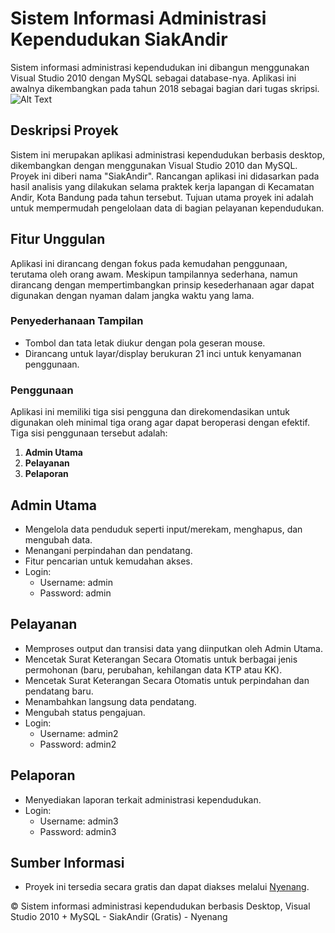 # Sistem Informasi Administrasi Kependudukan SiakAndir

Sistem informasi administrasi kependudukan ini dibangun menggunakan Visual Studio 2010 dengan MySQL sebagai database-nya. Aplikasi ini awalnya dikembangkan pada tahun 2018 sebagai bagian dari tugas skripsi.
![Alt Text](https://blogger.googleusercontent.com/img/b/R29vZ2xl/AVvXsEhyiZ7zVtJnVPwAy94lae2uGXQ3vBYYBiMcQtD2hRDbJ2svB4PDTmzauro-i8zhtuQxX1DtW_TXRLukSMYZ7EyHErtXd6nhqrGVzXbR2g2DprdeUwsFUQkz-uZpHZ6Zz6-sCBNOx1YW1r5PCC_8qSA040ZFECTg4K14C3W6SYTkULZgkveqK5tlzzYOiQ/w320-h180/siak.jpeg)

## Deskripsi Proyek

Sistem ini merupakan aplikasi administrasi kependudukan berbasis desktop, dikembangkan dengan menggunakan Visual Studio 2010 dan MySQL. Proyek ini diberi nama "SiakAndir". Rancangan aplikasi ini didasarkan pada hasil analisis yang dilakukan selama praktek kerja lapangan di Kecamatan Andir, Kota Bandung pada tahun tersebut. Tujuan utama proyek ini adalah untuk mempermudah pengelolaan data di bagian pelayanan kependudukan.

## Fitur Unggulan

Aplikasi ini dirancang dengan fokus pada kemudahan penggunaan, terutama oleh orang awam. Meskipun tampilannya sederhana, namun dirancang dengan mempertimbangkan prinsip kesederhanaan agar dapat digunakan dengan nyaman dalam jangka waktu yang lama.

### Penyederhanaan Tampilan

- Tombol dan tata letak diukur dengan pola geseran mouse.
- Dirancang untuk layar/display berukuran 21 inci untuk kenyamanan penggunaan.

### Penggunaan

Aplikasi ini memiliki tiga sisi pengguna dan direkomendasikan untuk digunakan oleh minimal tiga orang agar dapat beroperasi dengan efektif. Tiga sisi penggunaan tersebut adalah:

1. **Admin Utama**
2. **Pelayanan**
3. **Pelaporan**

## Admin Utama

- Mengelola data penduduk seperti input/merekam, menghapus, dan mengubah data.
- Menangani perpindahan dan pendatang.
- Fitur pencarian untuk kemudahan akses.
- Login:
  - Username: admin
  - Password: admin

## Pelayanan

- Memproses output dan transisi data yang diinputkan oleh Admin Utama.
- Mencetak Surat Keterangan Secara Otomatis untuk berbagai jenis permohonan (baru, perubahan, kehilangan data KTP atau KK).
- Mencetak Surat Keterangan Secara Otomatis untuk perpindahan dan pendatang baru.
- Menambahkan langsung data pendatang.
- Mengubah status pengajuan.
- Login:
  - Username: admin2
  - Password: admin2

## Pelaporan

- Menyediakan laporan terkait administrasi kependudukan.
- Login:
  - Username: admin3
  - Password: admin3

## Sumber Informasi

- Proyek ini tersedia secara gratis dan dapat diakses melalui [Nyenang](https://www.nyenang.com/2022/10/sistem-informasi-administrasi.html).

© Sistem informasi administrasi kependudukan berbasis Desktop, Visual Studio 2010 + MySQL - SiakAndir (Gratis) - Nyenang
